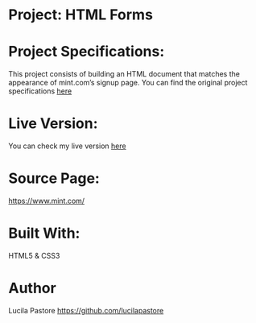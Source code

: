 # Project: HTML Forms
# Project Specifications:
This project consists of building an HTML document that matches the appearance of mint.com’s signup page. You can find the original project specifications [here](https://www.theodinproject.com/courses/html5-and-css3/lessons/html-forms)

# Live Version:
You can check my live version [here]()

# Source Page:
https://www.mint.com/

# Built With:
HTML5 & CSS3

# Author
Lucila Pastore https://github.com/lucilapastore
